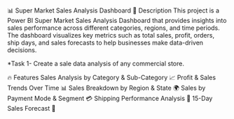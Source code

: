 📊 Super Market Sales Analysis Dashboard
📌 Description
This project is a Power BI Super Market Sales Analysis Dashboard that provides insights into sales performance across different categories, regions, and time periods. The dashboard visualizes key metrics such as total sales, profit, orders, ship days, and sales forecasts to help businesses make data-driven decisions.

*Task 1- Create a sale data analysis of any commercial store.

🔥 Features
Sales Analysis by Category & Sub-Category 📈
Profit & Sales Trends Over Time 📊
Sales Breakdown by Region & State 🌍
Sales by Payment Mode & Segment 💳
Shipping Performance Analysis 🚚
15-Day Sales Forecast 🔮
